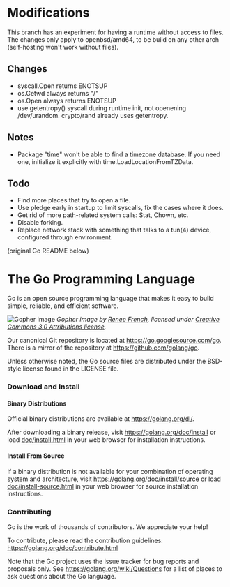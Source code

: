 # Modifications

This branch has an experiment for having a runtime without access
to files. The changes only apply to openbsd/amd64, to be build on
any other arch (self-hosting won't work without files).

## Changes

- syscall.Open returns ENOTSUP
- os.Getwd always returns "/"
- os.Open always returns ENOTSUP
- use getentropy() syscall during runtime init, not openening /dev/urandom. crypto/rand already uses getentropy.

## Notes
- Package "time" won't be able to find a timezone database. If you need one, initialize it explicitly with time.LoadLocationFromTZData.

## Todo

- Find more places that try to open a file.
- Use pledge early in startup to limit syscalls, fix the cases where it does.
- Get rid of more path-related system calls: Stat, Chown, etc.
- Disable forking.
- Replace network stack with something that talks to a tun(4) device, configured through environment.


(original Go README below)


# The Go Programming Language

Go is an open source programming language that makes it easy to build simple,
reliable, and efficient software.

![Gopher image](doc/gopher/fiveyears.jpg)
*Gopher image by [Renee French][rf], licensed under [Creative Commons 3.0 Attributions license][cc3-by].*

Our canonical Git repository is located at https://go.googlesource.com/go.
There is a mirror of the repository at https://github.com/golang/go.

Unless otherwise noted, the Go source files are distributed under the
BSD-style license found in the LICENSE file.

### Download and Install

#### Binary Distributions

Official binary distributions are available at https://golang.org/dl/.

After downloading a binary release, visit https://golang.org/doc/install
or load [doc/install.html](./doc/install.html) in your web browser for installation
instructions.

#### Install From Source

If a binary distribution is not available for your combination of
operating system and architecture, visit
https://golang.org/doc/install/source or load [doc/install-source.html](./doc/install-source.html)
in your web browser for source installation instructions.

### Contributing

Go is the work of thousands of contributors. We appreciate your help!

To contribute, please read the contribution guidelines:
	https://golang.org/doc/contribute.html

Note that the Go project uses the issue tracker for bug reports and
proposals only. See https://golang.org/wiki/Questions for a list of
places to ask questions about the Go language.

[rf]: https://reneefrench.blogspot.com/
[cc3-by]: https://creativecommons.org/licenses/by/3.0/
